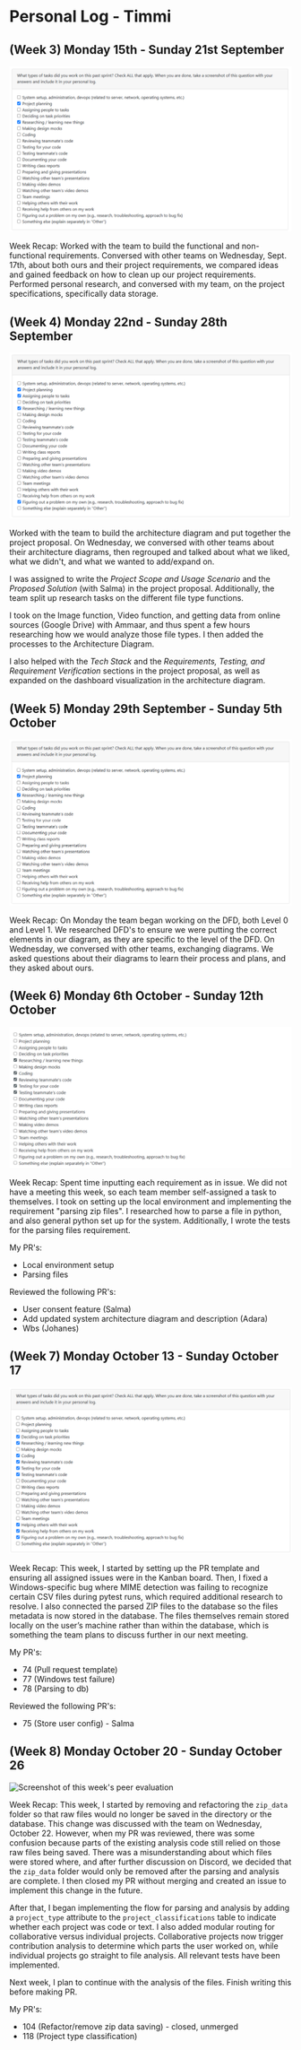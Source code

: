 # Personal Log - Timmi

## (Week 3) Monday 15th - Sunday 21st September

![Screenshot of this week's peer eval](./screenshots/Timmi%20Sept15-21.PNG)

Week Recap: Worked with the team to build the functional and non-functional requirements. Conversed with other teams on Wednesday, Sept. 17th, about both ours and their project requirements, we compared ideas and gained feedback on how to clean up our project requirements. Performed personal research, and conversed with my team, on the project specifications, specifically data storage.

## (Week 4) Monday 22nd - Sunday 28th September

![Screenshot of this week's peer eval](./screenshots/Timmi-Sept22-28.PNG)

Worked with the team to build the architecture diagram and put together the project proposal. On Wednesday, we conversed with other teams about their architecture diagrams, then regrouped and talked about what we liked, what we didn't, and what we wanted to add/expand on.

I was assigned to write the *Project Scope and Usage Scenario* and the *Proposed Solution* (with Salma) in the project proposal. Additionally, the team split up research tasks on the different file type functions.

I took on the Image function, Video function, and getting data from online sources (Google Drive) with Ammaar, and thus spent a few hours researching how we would analyze those file types. I then added the processes to the Architecture Diagram.

I also helped with the *Tech Stack* and the *Requirements, Testing, and Requirement Verification* sections in the project proposal, as well as expanded on the dashboard visualization in the architecture diagram.

## (Week 5) Monday 29th September - Sunday 5th October

![Screenshot of this week's peer eval](./screenshots/Timmi-Sept29-Oct5.png)

Week Recap: On Monday the team began working on the DFD, both Level 0 and Level 1. We researched DFD's to ensure we were putting the correct elements in our diagram, as they are specific to the level of the DFD. On Wednesday, we conversed with other teams, exchanging diagrams. We asked questions about their diagrams to learn their process and plans, and they asked about ours. 

## (Week 6) Monday 6th October - Sunday 12th October

![Screenshot of this week's peer eval](./screenshots/Timmi-Oct6-Oct12.png)

Week Recap: Spent time inputting each requirement as in issue. We did not have a meeting this week, so each team member self-assigned a task to themselves. I took on setting up the local environment and implementing the requirement "parsing zip files". I researched how to parse a file in python, and also general python set up for the system. Additionally, I wrote the tests for the parsing files requirement.

My PR's: 
- Local environment setup
- Parsing files

Reviewed the following PR's:
- User consent feature (Salma)
- Add updated system architecture diagram and description (Adara)
- Wbs (Johanes)

## (Week 7) Monday October 13 - Sunday October 17

![Screenshot of this week's peer evaluation](./screenshots/Timmi-Oct13-Oct19.PNG)

Week Recap: This week, I started by setting up the PR template and ensuring all assigned issues were in the Kanban board. Then, I fixed a Windows-specific bug where MIME detection was failing to recognize certain CSV files during pytest runs, which required additional research to resolve. I also connected the parsed ZIP files to the database so the files metadata is now stored in the database. The files themselves remain stored locally on the user’s machine rather than within the database, which is something the team plans to discuss further in our next meeting.

My PR's:
- 74 (Pull request template)
- 77 (Windows test failure)
- 78 (Parsing to db)

Reviewed the following PR's:
- 75 (Store user config) - Salma

## (Week 8) Monday October 20 - Sunday October 26

![Screenshot of this week's peer evaluation]()

Week Recap: This week, I started by removing and refactoring the `zip_data` folder so that raw files would no longer be saved in the directory or the database. This change was discussed with the team on Wednesday, October 22. However, when my PR was reviewed, there was some confusion because parts of the existing analysis code still relied on those raw files being saved. There was a misunderstanding about which files were stored where, and after further discussion on Discord, we decided that the `zip_data` folder would only be removed after the parsing and analysis are complete. I then closed my PR without merging and created an issue to implement this change in the future.

After that, I began implementing the flow for parsing and analysis by adding a `project_type` attribute to the `project_classifications` table to indicate whether each project was code or text. I also added modular routing for collaborative versus individual projects. Collaborative projects now trigger contribution analysis to determine which parts the user worked on, while individual projects go straight to file analysis. All relevant tests have been implemented.

Next week, I plan to continue with the analysis of the files. Finish writing this before making PR.

My PR's:
- 104 (Refactor/remove zip data saving) - closed, unmerged
- 118 (Project type classification)